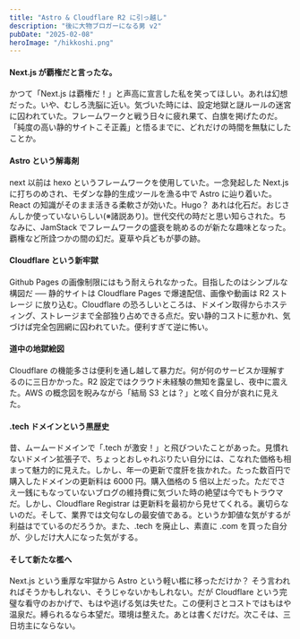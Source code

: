 ```yaml
---
title: "Astro & Cloudflare R2 に引っ越し"
description: "後に大物ブロガーになる男 v2"
pubDate: "2025-02-08"
heroImage: "/hikkoshi.png"
---
```


#### Next.js が覇権だと言ったな。

かつて「Next.js は覇権だ！」と声高に宣言した私を笑ってほしい。あれは幻想だった。いや、むしろ洗脳に近い。気づいた時には、設定地獄と謎ルールの迷宮に囚われていた。フレームワークと戦う日々に疲れ果て、白旗を掲げたのだ。「純度の高い静的サイトこそ正義」と悟るまでに、どれだけの時間を無駄にしたことか。

#### Astro という解毒剤

next 以前は hexo というフレームワークを使用していた。一念発起した Next.js に打ちのめされ、モダンな静的生成ツールを漁る中で Astro に辿り着いた。React の知識がそのまま活きる柔軟さが効いた。Hugo？ あれは化石だ。おじさんしか使っていないらしい(※諸説あり)。世代交代の時だと思い知らされた。ちなみに、JamStack でフレームワークの盛衰を眺めるのが新たな趣味となった。覇権など所詮つかの間の幻だ。夏草や兵どもが夢の跡。

#### Cloudflare という新牢獄

Github Pages の画像制限にはもう耐えられなかった。目指したのはシンプルな構図だ ── 静的サイトは Cloudflare Pages で爆速配信、画像や動画は R2 ストレージ に放り込む。Cloudflare の恐ろしいところは、ドメイン取得からホスティング、ストレージまで全部独り占めできる点だ。安い静的コストに惹かれ、気づけば完全包囲網に囚われていた。便利すぎて逆に怖い。

#### 道中の地獄絵図

Cloudflare の機能多さは便利を通し越して暴力だ。何が何のサービスか理解するのに三日かかった。R2 設定ではクラウド未経験の無知を露呈し、夜中に震えた。AWS の概念図を睨みながら「結局 S3 とは？」と呟く自分が哀れに見えた。

#### .tech ドメインという黒歴史

昔、ムームードメインで「.tech が激安！」と飛びついたことがあった。見慣れないドメイン拡張子で、ちょっとおしゃれぶりたい自分には、こなれた価格も相まって魅力的に見えた。しかし、年一の更新で度肝を抜かれた。たった数百円で購入したドメインの更新料は 6000 円。購入価格の 5 倍以上だった。ただでさえ一銭にもなっていないブログの維持費に気づいた時の絶望は今でもトラウマだ。しかし、Cloudflare Registrar は更新料を最初から見せてくれる。裏切らないのだ。そして、業界では文句なしの最安値である。というか卸値な気がするが利益はでているのだろうか。また、.tech を廃止し、素直に .com を買った自分が、少しだけ大人になった気がする。

#### そして新たな檻へ

Next.js という重厚な牢獄から Astro という軽い檻に移っただけか？ そう言われればそうかもしれない、そうじゃないかもしれない。だが Cloudflare という完璧な看守のおかげで、もはや逃げる気は失せた。この便利さとコストではもはや温泉だ。縛られるなら本望だ。環境は整えた。あとは書くだけだ。次こそは、三日坊主にならない。
